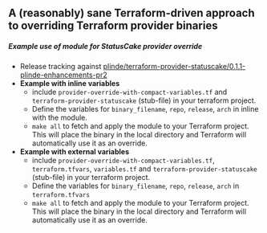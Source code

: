 ## A (reasonably) sane Terraform-driven approach to overriding Terraform provider binaries

##### Example use of module for StatusCake provider override
* Release tracking against [plinde/terraform-provider-statuscake/0.1.1-plinde-enhancements-pr2](https://github.com/plinde/terraform-provider-statuscake/releases/tag/v0.1.1-plinde-enhancements-pr2)
* **Example with inline variables**
  * include `provider-override-with-compact-variables.tf` and `terraform-provider-statuscake` (stub-file) in your terraform project.
  * Define the variables for `binary_filename`, `repo`, `release`, `arch` in inline with the module.
  * `make all` to fetch and apply the module to your Terraform project. This will place the binary in the local directory and Terraform will automatically use it as an override.
* **Example with external variables**
  * include `provider-override-with-compact-variables.tf`, `terraform.tfvars`, `variables.tf` and `terraform-provider-statuscake` (stub-file) in your terraform project.
  * Define the variables for `binary_filename`, `repo`, `release`, `arch` in `terraform.tfvars`
  * `make all` to fetch and apply the module to your Terraform project. This will place the binary in the local directory and Terraform will automatically use it as an override.
